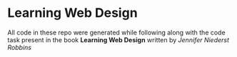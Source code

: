 # Learning Web Design

All code in these repo were generated while following along with the code task
present in the book **Learning Web Design** written by _Jennifer Niederst
Robbins_
